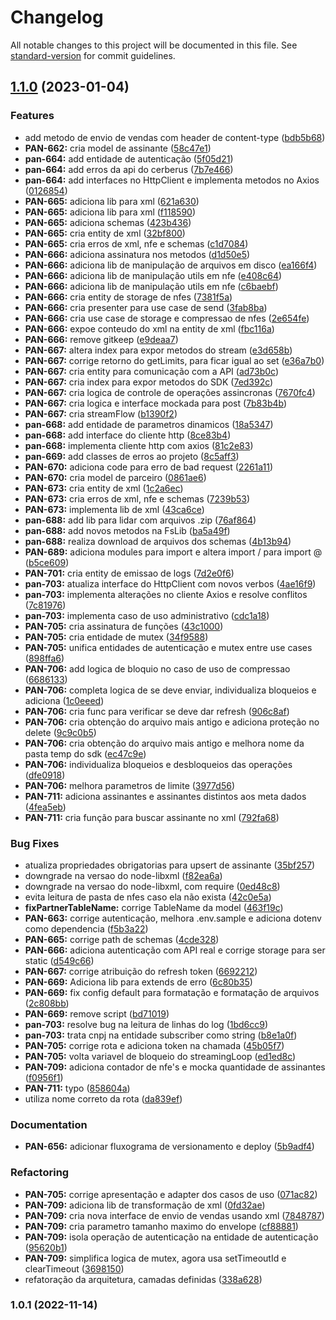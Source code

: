# Changelog

All notable changes to this project will be documented in this file. See [standard-version](https://github.com/conventional-changelog/standard-version) for commit guidelines.

## [1.1.0](https://github.com/quickdata-team/panamah-sdk-nodejs-v2/compare/v1.0.0...v1.1.0) (2023-01-04)


### Features

* add metodo de envio de vendas com header de content-type ([bdb5b68](https://github.com/quickdata-team/panamah-sdk-nodejs-v2/commit/bdb5b6805b6af028b55b41328e59e22a35766239))
* **PAN-662:** cria model de assinante ([58c47e1](https://github.com/quickdata-team/panamah-sdk-nodejs-v2/commit/58c47e107f7b32407a9f911302244aa8d3d1fc72))
* **pan-664:** add entidade de autenticação ([5f05d21](https://github.com/quickdata-team/panamah-sdk-nodejs-v2/commit/5f05d215e3bcc3606dff6af11a814be89e07d58a))
* **pan-664:** add erros da api do cerberus ([7b7e466](https://github.com/quickdata-team/panamah-sdk-nodejs-v2/commit/7b7e466aaa831c454622d2346f90e3eb0e55a903))
* **pan-664:** add interfaces no HttpClient e implementa metodos no Axios ([0126854](https://github.com/quickdata-team/panamah-sdk-nodejs-v2/commit/0126854c383952032da1995a402d3e02a8f7992c))
* **PAN-665:** adiciona lib para xml ([621a630](https://github.com/quickdata-team/panamah-sdk-nodejs-v2/commit/621a630b96f9613863841f7f94d5524961492aa3))
* **PAN-665:** adiciona lib para xml ([f118590](https://github.com/quickdata-team/panamah-sdk-nodejs-v2/commit/f1185900b5971d1fef3248a0c01d32a399c1823b))
* **PAN-665:** adiciona schemas ([423b436](https://github.com/quickdata-team/panamah-sdk-nodejs-v2/commit/423b436e238dd91aecd1838f97235a57d598fc67))
* **PAN-665:** cria entity de xml ([32bf800](https://github.com/quickdata-team/panamah-sdk-nodejs-v2/commit/32bf800d49c15be3e4328f9dd9ba8c910cbc5f62))
* **PAN-665:** cria erros de xml, nfe e schemas ([c1d7084](https://github.com/quickdata-team/panamah-sdk-nodejs-v2/commit/c1d708430a2d4be894e3ca2123f4166b0d0d9e3a))
* **PAN-666:** adiciona assinatura nos metodos ([d1d50e5](https://github.com/quickdata-team/panamah-sdk-nodejs-v2/commit/d1d50e5e529902e96d282178e8b906e4accdc3d6))
* **PAN-666:** adiciona lib de manipulação de arquivos em disco ([ea166f4](https://github.com/quickdata-team/panamah-sdk-nodejs-v2/commit/ea166f4684066bd21df483f282b5b36ef3bdecd2))
* **PAN-666:** adiciona lib de manipulação utils em nfe ([e408c64](https://github.com/quickdata-team/panamah-sdk-nodejs-v2/commit/e408c64c76553cd8b3a079856a1676c1d41d7ee5))
* **PAN-666:** adiciona lib de manipulação utils em nfe ([c6baebf](https://github.com/quickdata-team/panamah-sdk-nodejs-v2/commit/c6baebf92018e7502bfcc4f2d27bcb73ff1ae9d6))
* **PAN-666:** cria entity de storage de nfes ([7381f5a](https://github.com/quickdata-team/panamah-sdk-nodejs-v2/commit/7381f5abdd23ab71bfa5f624fad5ebec156742ea))
* **PAN-666:** cria presenter para use case de send ([3fab8ba](https://github.com/quickdata-team/panamah-sdk-nodejs-v2/commit/3fab8ba412e297f426d72c1de28893f7dadb55a1))
* **PAN-666:** cria use case de storage e compressao de nfes ([2e654fe](https://github.com/quickdata-team/panamah-sdk-nodejs-v2/commit/2e654fe2144e47190ad3d5f1cb4f9ea9796de25e))
* **PAN-666:** expoe conteudo do xml na entity de xml ([fbc116a](https://github.com/quickdata-team/panamah-sdk-nodejs-v2/commit/fbc116aef1032a5e0dd9a0a4ed2f000179d029aa))
* **PAN-666:** remove gitkeep ([e9deaa7](https://github.com/quickdata-team/panamah-sdk-nodejs-v2/commit/e9deaa7c219443e2fbb55b540d8c4c0a3485e900))
* **PAN-667:** altera index para expor metodos do stream ([e3d658b](https://github.com/quickdata-team/panamah-sdk-nodejs-v2/commit/e3d658b3ddf36a7bea492ae044c6e070e2ee593f))
* **PAN-667:** corrige retorno do getLimits, para ficar igual ao set ([e36a7b0](https://github.com/quickdata-team/panamah-sdk-nodejs-v2/commit/e36a7b03404aa3d1def8b311915f0ecb15a60602))
* **PAN-667:** cria entity para comunicação com a API ([ad73b0c](https://github.com/quickdata-team/panamah-sdk-nodejs-v2/commit/ad73b0cf02cafb36235132291a23ef794f3af60a))
* **PAN-667:** cria index para expor metodos do SDK ([7ed392c](https://github.com/quickdata-team/panamah-sdk-nodejs-v2/commit/7ed392cd973b8087254503de79aa3703014bf625))
* **PAN-667:** cria logica de controle de operações assincronas ([7670fc4](https://github.com/quickdata-team/panamah-sdk-nodejs-v2/commit/7670fc4a9c1bc470b21d2f4e237ba637fec51610))
* **PAN-667:** cria logica e interface mockada para post ([7b83b4b](https://github.com/quickdata-team/panamah-sdk-nodejs-v2/commit/7b83b4bc89383da4bce78751e7edbb1c7a16377a))
* **PAN-667:** cria streamFlow ([b1390f2](https://github.com/quickdata-team/panamah-sdk-nodejs-v2/commit/b1390f23f8e064aa59b3d534ae76bacf78dcc5fd))
* **pan-668:** add entidade de parametros dinamicos ([18a5347](https://github.com/quickdata-team/panamah-sdk-nodejs-v2/commit/18a53476b0962465ce057a9b465861f5296f79fa))
* **pan-668:** add interface do cliente http ([8ce83b4](https://github.com/quickdata-team/panamah-sdk-nodejs-v2/commit/8ce83b469abcb29362c7b627cc6970cfe702122b))
* **pan-668:** implementa cliente http com axios ([81c2e83](https://github.com/quickdata-team/panamah-sdk-nodejs-v2/commit/81c2e83bef62752453aa7e6bc675b7b1ba72bba0))
* **pan-669:** add classes de erros ao projeto ([8c5aff3](https://github.com/quickdata-team/panamah-sdk-nodejs-v2/commit/8c5aff3fee74f267d06892c1fdc2045b035f674b))
* **PAN-670:** adiciona code para erro de bad request ([2261a11](https://github.com/quickdata-team/panamah-sdk-nodejs-v2/commit/2261a11745f354340f6f9316726e83b7cf5777e9))
* **PAN-670:** cria model de parceiro ([0861ae6](https://github.com/quickdata-team/panamah-sdk-nodejs-v2/commit/0861ae6a6adc0e50ace03f5cfe504f5ef994af92))
* **PAN-673:** cria entity de xml ([1c2a6ec](https://github.com/quickdata-team/panamah-sdk-nodejs-v2/commit/1c2a6ec71f2117f2c67abf6b5f88c949a3ef901d))
* **PAN-673:** cria erros de xml, nfe e schemas ([7239b53](https://github.com/quickdata-team/panamah-sdk-nodejs-v2/commit/7239b53edb322db18c054fa745539b114e5b6c73))
* **PAN-673:** implementa lib de xml ([43ca6ce](https://github.com/quickdata-team/panamah-sdk-nodejs-v2/commit/43ca6ce8a3b7dcb4f8b123bda258f09d7c488e09))
* **pan-688:** add lib para lidar com arquivos .zip ([76af864](https://github.com/quickdata-team/panamah-sdk-nodejs-v2/commit/76af864678ce6cae6c82ef5949c0591801d67d90))
* **pan-688:** add novos metodos na FsLib ([ba5a49f](https://github.com/quickdata-team/panamah-sdk-nodejs-v2/commit/ba5a49f6a15e3064853b72f86c14bafbf0b87d1f))
* **pan-688:** realiza download de arquivos dos schemas ([4b13b94](https://github.com/quickdata-team/panamah-sdk-nodejs-v2/commit/4b13b94134cdfa9442e6f8bbba3b2e8fdca072e2))
* **PAN-689:** adiciona modules para import e altera import / para import @ ([b5ce609](https://github.com/quickdata-team/panamah-sdk-nodejs-v2/commit/b5ce60975a2463b4ccd8015d8ebcff5a35e4778a))
* **PAN-701:** cria entity de emissao de logs ([7d2e0f6](https://github.com/quickdata-team/panamah-sdk-nodejs-v2/commit/7d2e0f674c51ca90b454f0d1160d0d7743ee7242))
* **pan-703:** atualiza interface do HttpClient com novos verbos ([4ae16f9](https://github.com/quickdata-team/panamah-sdk-nodejs-v2/commit/4ae16f9e8e0c2989e0b1ab7a5b1ca05126dab571))
* **pan-703:** implementa alterações no cliente Axios e resolve conflitos ([7c81976](https://github.com/quickdata-team/panamah-sdk-nodejs-v2/commit/7c8197635a1c82b205756daaf2bd112f06f14f24))
* **pan-703:** implementa caso de uso administrativo ([cdc1a18](https://github.com/quickdata-team/panamah-sdk-nodejs-v2/commit/cdc1a1811fba8e61199ec273c07514a4460c9a86))
* **PAN-705:** cria assinatura de funções ([43c1000](https://github.com/quickdata-team/panamah-sdk-nodejs-v2/commit/43c100080e9069c03a9778e6f5daec7b98c1802c))
* **PAN-705:** cria entidade de mutex ([34f9588](https://github.com/quickdata-team/panamah-sdk-nodejs-v2/commit/34f9588c0b1ba19bbd7840c924a7510404d414f9))
* **PAN-705:** unifica entidades de autenticação e mutex entre use cases ([898ffa6](https://github.com/quickdata-team/panamah-sdk-nodejs-v2/commit/898ffa67f24927958e2547b42915e2c6f5447072))
* **PAN-706:** add logica de bloquio no caso de uso de compressao ([6686133](https://github.com/quickdata-team/panamah-sdk-nodejs-v2/commit/668613384a396353072f01ea2581ab44aca8d780))
* **PAN-706:** completa logica de se deve enviar, individualiza bloqueios e adiciona ([1c0eeed](https://github.com/quickdata-team/panamah-sdk-nodejs-v2/commit/1c0eeed081bbff9cab30af3e595f6bc69420636a))
* **PAN-706:** cria func para verificar se deve dar refresh ([906c8af](https://github.com/quickdata-team/panamah-sdk-nodejs-v2/commit/906c8af4ca33f43e439f74470b079766a7804461))
* **PAN-706:** cria obtenção do arquivo mais antigo e adiciona proteção no delete ([9c9c0b5](https://github.com/quickdata-team/panamah-sdk-nodejs-v2/commit/9c9c0b52f9f0e18ae7a4ae58479260cefad89ac0))
* **PAN-706:** cria obtenção do arquivo mais antigo e melhora nome da pasta temp do sdk ([ec47c9e](https://github.com/quickdata-team/panamah-sdk-nodejs-v2/commit/ec47c9e886f82e243ff5d7db184bf804bd220c15))
* **PAN-706:** individualiza bloqueios e desbloqueios das operações ([dfe0918](https://github.com/quickdata-team/panamah-sdk-nodejs-v2/commit/dfe0918258358f5c4b3bb4aced9bfa0e0c8e219c))
* **PAN-706:** melhora parametros de limite ([3977d56](https://github.com/quickdata-team/panamah-sdk-nodejs-v2/commit/3977d56516e97e0f4a365024b1b7e018cbe7c3c5))
* **PAN-711:** adiciona assinantes e assinantes distintos aos meta dados ([4fea5eb](https://github.com/quickdata-team/panamah-sdk-nodejs-v2/commit/4fea5ebb1bd426bca1a17d0fd65085d5b0086e17))
* **PAN-711:** cria função para buscar assinante no xml ([792fa68](https://github.com/quickdata-team/panamah-sdk-nodejs-v2/commit/792fa686998df1aef57acac1e111c69e85a62b52))


### Bug Fixes

* atualiza propriedades obrigatorias para upsert de assinante ([35bf257](https://github.com/quickdata-team/panamah-sdk-nodejs-v2/commit/35bf2576808839816497d88ff2f5c847fcbc7f52))
* downgrade na versao do node-libxml ([f82ea6a](https://github.com/quickdata-team/panamah-sdk-nodejs-v2/commit/f82ea6a75a3216c11e478834f6d74a7b4254a99b))
* downgrade na versao do node-libxml, com require ([0ed48c8](https://github.com/quickdata-team/panamah-sdk-nodejs-v2/commit/0ed48c8e3bdb5a21d6c033c4ac2563d401a9af4d))
* evita leitura de pasta de nfes caso ela não exista ([42c0e5a](https://github.com/quickdata-team/panamah-sdk-nodejs-v2/commit/42c0e5a6eff3489eaee51e70261519c3c2c5aa40))
* **fixPartnerTableName:** corrige TableName da model ([463f19c](https://github.com/quickdata-team/panamah-sdk-nodejs-v2/commit/463f19ca387909122869a0c6c1fe93f26405b956))
* **PAN-663:** corrige autenticação, melhora .env.sample e adiciona dotenv como dependencia ([f5b3a22](https://github.com/quickdata-team/panamah-sdk-nodejs-v2/commit/f5b3a226140ebd2d1e4fc05f35a3e7a78c2a65f5))
* **PAN-665:** corrige path de schemas ([4cde328](https://github.com/quickdata-team/panamah-sdk-nodejs-v2/commit/4cde328d4c735217c25b36f2f39b695e5a164b75))
* **PAN-666:** adiciona autenticação com API real e corrige storage para ser static ([d549c66](https://github.com/quickdata-team/panamah-sdk-nodejs-v2/commit/d549c66e3421252553980e82e11507ccb6f05b7b))
* **PAN-667:** corrige atribuição do refresh token ([6692212](https://github.com/quickdata-team/panamah-sdk-nodejs-v2/commit/6692212409fa96173daf7f1a6a9949562e2867d0))
* **PAN-669:** Adiciona lib para extends de erro ([6c80b35](https://github.com/quickdata-team/panamah-sdk-nodejs-v2/commit/6c80b35286b362a24257a64609aee3d1c0181771))
* **PAN-669:** fix config default para formatação e formatação de arquivos ([2c808bb](https://github.com/quickdata-team/panamah-sdk-nodejs-v2/commit/2c808bb7d2e47860aa1d9f40ec9828fb8619958f))
* **PAN-669:** remove script ([bd71019](https://github.com/quickdata-team/panamah-sdk-nodejs-v2/commit/bd710192e76c3cc28c80e8a22197f7130b1c8db2))
* **pan-703:** resolve bug na leitura de linhas do log ([1bd6cc9](https://github.com/quickdata-team/panamah-sdk-nodejs-v2/commit/1bd6cc96e3cb6ba3e917270413acc040bf66352f))
* **pan-703:** trata cnpj na entidade subscriber como string ([b8e1a0f](https://github.com/quickdata-team/panamah-sdk-nodejs-v2/commit/b8e1a0f08f6fb7d054f72545e68a26ca33e839a5))
* **PAN-705:** corrige rota e adiciona token na chamada ([45b05f7](https://github.com/quickdata-team/panamah-sdk-nodejs-v2/commit/45b05f7632d105c48c5d1cd2a1d89b860d8bcc60))
* **PAN-705:** volta variavel de bloqueio do streamingLoop ([ed1ed8c](https://github.com/quickdata-team/panamah-sdk-nodejs-v2/commit/ed1ed8c00277cef392ebf0356064836d1abcff40))
* **PAN-709:** adiciona contador de nfe's e mocka quantidade de assinantes ([f0956f1](https://github.com/quickdata-team/panamah-sdk-nodejs-v2/commit/f0956f158ea1e146dd57329b211a2428949b2d88))
* **PAN-711:** typo ([858604a](https://github.com/quickdata-team/panamah-sdk-nodejs-v2/commit/858604a02f44c2e10369817fba13334a4f89f039))
* utiliza nome correto da rota ([da839ef](https://github.com/quickdata-team/panamah-sdk-nodejs-v2/commit/da839efc2cd1503e2cc4b2010d75a60d2ed43610))


### Documentation

* **PAN-656:** adicionar fluxograma de versionamento e deploy ([5b9adf4](https://github.com/quickdata-team/panamah-sdk-nodejs-v2/commit/5b9adf418e56b23f1b9b1cef1fe3771c0272acb5))


### Refactoring

* **PAN-705:** corrige apresentação e adapter dos casos de uso ([071ac82](https://github.com/quickdata-team/panamah-sdk-nodejs-v2/commit/071ac823e84b5fd7c62475b1fac3959676520c04))
* **PAN-709:** adiciona lib de transformação de xml ([0fd32ae](https://github.com/quickdata-team/panamah-sdk-nodejs-v2/commit/0fd32ae1fec4878ccac16a5e3974420ec7a2ad1e))
* **PAN-709:** cria nova interface de envio de vendas usando xml ([7848787](https://github.com/quickdata-team/panamah-sdk-nodejs-v2/commit/7848787e2758fdad9626e0750b2cf67ac709ba66))
* **PAN-709:** cria parametro tamanho maximo do envelope ([cf88881](https://github.com/quickdata-team/panamah-sdk-nodejs-v2/commit/cf88881406db94617594f056bc2bbf28e4096edd))
* **PAN-709:** isola operação de autenticação na entidade de autenticação ([95620b1](https://github.com/quickdata-team/panamah-sdk-nodejs-v2/commit/95620b10848c32b92dad1a585d9e757a4b20c88e))
* **PAN-709:** simplifica logica de mutex, agora usa setTimeoutId e clearTimeout ([3698150](https://github.com/quickdata-team/panamah-sdk-nodejs-v2/commit/3698150fcc268d6f05b6618e9c5c45fdf96c10b5))
* refatoração da arquitetura, camadas definidas ([338a628](https://github.com/quickdata-team/panamah-sdk-nodejs-v2/commit/338a6283a24ad51185856141f0767e6dc6432d97))

### 1.0.1 (2022-11-14)
